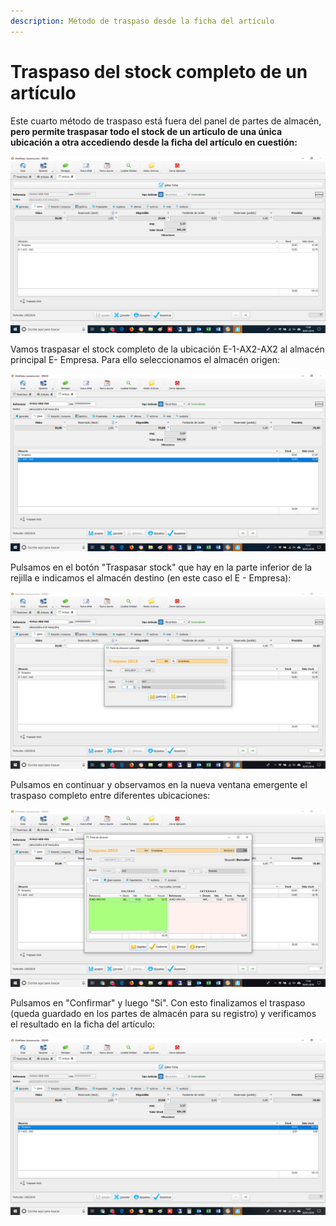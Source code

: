 ```yaml
---
description: Método de traspaso desde la ficha del artículo
---
```


# Traspaso del stock completo de un artículo

Este cuarto método de traspaso está fuera del panel de partes de almacén, **pero permite traspasar todo el stock de un artículo de una única ubicación a otra accediendo desde la ficha del artículo en cuestión:**

![Ficha de art&#xED;culo 45462-HR0-F00](../../.gitbook/assets/image%20%28109%29.png)

Vamos traspasar el stock completo de la ubicación E-1-AX2-AX2 al almacén principal E- Empresa. Para ello seleccionamos el almacén origen:

![](../../.gitbook/assets/image%20%2840%29.png)

Pulsamos en el botón "Traspasar stock" que hay en la parte inferior de la rejilla e indicamos el almacén destino \(en este caso el E - Empresa\):

![](../../.gitbook/assets/image%20%28107%29.png)

Pulsamos en continuar y observamos en la nueva ventana emergente el traspaso completo entre diferentes ubicaciones:

![](../../.gitbook/assets/image%20%28162%29.png)

Pulsamos en "Confirmar" y luego "Si". Con esto finalizamos el traspaso \(queda guardado en los partes de almacén para su registro\) y verificamos el resultado en la ficha del artículo:

![Las 10 unidades traspasadas se suman a las 20 en stock de la ubicaci&#xF3;n de destino](../../.gitbook/assets/image%20%2856%29.png)

